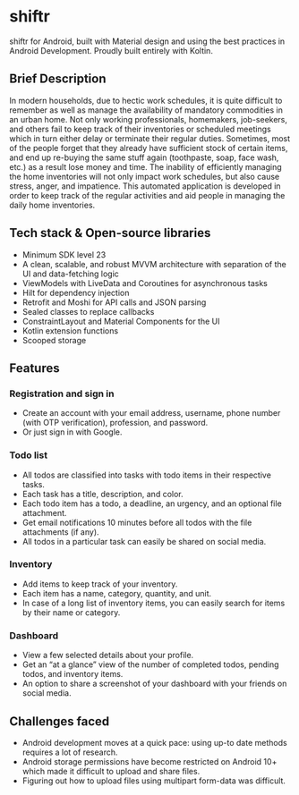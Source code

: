 # shiftr
shiftr for Android, built with Material design and using the best practices in Android Development.
Proudly built entirely with Koltin.

## Brief Description
In modern households, due to hectic work schedules, it is quite difficult to remember as well as manage the availability of mandatory commodities in an urban home. Not only working professionals, homemakers, job-seekers, and others fail to keep track of their inventories or scheduled meetings which in turn either delay or terminate their regular duties. Sometimes, most of the people forget that they already have sufficient stock of certain items, and end up re-buying the same stuff again (toothpaste, soap, face wash, etc.) as a result lose money and time.
The inability of efficiently managing the home inventories will not only impact work schedules, but also cause stress, anger, and impatience.  This automated application is developed in order to keep track of the regular activities and aid people in managing the daily home inventories.

## Tech stack & Open-source libraries
- Minimum SDK level 23
- A clean, scalable, and robust MVVM architecture with separation of the UI and data-fetching logic
- ViewModels with LiveData and Coroutines for asynchronous tasks
- Hilt for dependency injection
- Retrofit and Moshi for API calls and JSON parsing
- Sealed classes to replace callbacks
- ConstraintLayout and Material Components for the UI
- Kotlin extension functions
- Scooped storage

## Features
### Registration and sign in
- Create an account with your email address, username, phone number (with OTP verification), profession, and password.
- Or just sign in with Google.

### Todo list
- All todos are classified into tasks with todo items in their respective tasks.
- Each task has a title, description, and color.
- Each todo item has a todo, a deadline, an urgency, and an optional file attachment.
- Get email notifications 10 minutes before all todos with the file attachments (if any).
- All todos in a particular task can easily be shared on social media.

### Inventory
- Add items to keep track of your inventory.
- Each item has a name, category, quantity, and unit.
- In case of a long list of inventory items, you can easily search for items by their name or category.

### Dashboard
- View a few selected details about your profile.
- Get an “at a glance” view of the number of completed todos, pending todos, and inventory items.
- An option to share a screenshot of your dashboard with your friends on social media.

## Challenges faced
- Android development moves at a quick pace: using up-to date methods requires a lot of research. 
- Android storage permissions have become restricted on Android 10+ which made it difficult to upload and share files.
- Figuring out how to upload files using multipart form-data was difficult.
